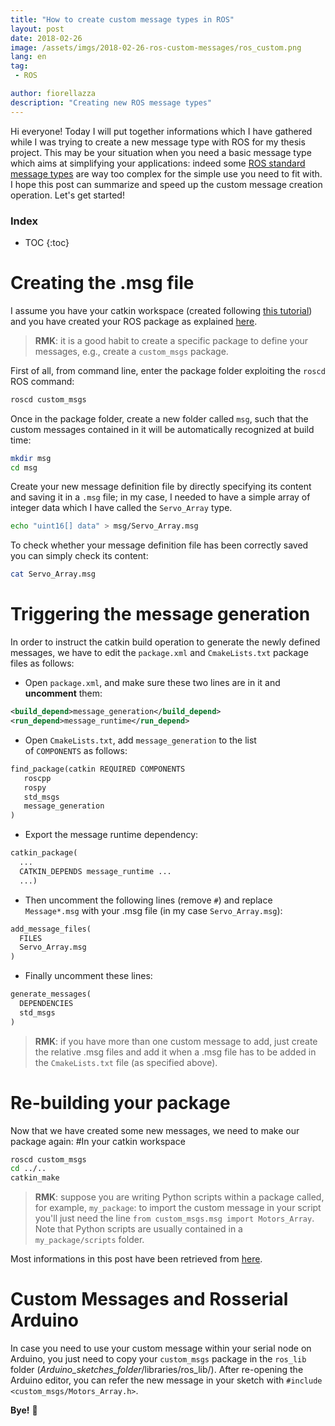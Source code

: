 ```yaml
---
title: "How to create custom message types in ROS"
layout: post
date: 2018-02-26
image: /assets/imgs/2018-02-26-ros-custom-messages/ros_custom.png
lang: en
tag:
 - ROS

author: fiorellazza
description: "Creating new ROS message types"
---
```

Hi everyone! Today I will put together informations which I have gathered while I was trying to create a new message type with ROS for my thesis project. 
This may be your situation when you need a basic message type which aims at simplifying your applications: indeed some [ROS standard message types](http://wiki.ros.org/std_msgs/) are way too complex for the simple use you need to fit with.
I hope this post can summarize and speed up the custom message creation operation. Let's get started!

### Index
* TOC
{:toc}

# Creating the .msg file 
I assume you have your catkin workspace (created following [this tutorial](http://wiki.ros.org/catkin/Tutorials/create_a_workspace)) and you have created your ROS package as explained [here](http://wiki.ros.org/ROS/Tutorials/CreatingPackage#ROS.2BAC8-Tutorials.2BAC8-catkin.2BAC8-CreatingPackage.Creating_a_catkin_Package).

>**RMK**: it is a good habit to create a specific package to define your messages, e.g., create a `custom_msgs` package.

First of all, from command line, enter the package folder exploiting the `roscd` ROS command:

```bash
roscd custom_msgs
```

Once in the package folder, create a new folder called `msg`, such that the custom messages contained in it will be automatically recognized at build time:

```bash
mkdir msg
cd msg
```

Create your new message definition file by directly specifying its content and saving it in a `.msg` file; in my case, I needed to have a simple array of integer data which I have called the `Servo_Array` type.

```bash
echo "uint16[] data" > msg/Servo_Array.msg
```

To check whether your message definition file has been correctly saved you can simply check its content:

```bash
cat Servo_Array.msg
```

# Triggering the message generation
In order to instruct the catkin build operation to generate the newly defined messages, we have to edit the `package.xml` and `CmakeLists.txt` package files as follows:

- Open `package.xml`, and make sure these two lines are in it and **uncomment** them:

```xml
<build_depend>message_generation</build_depend>
<run_depend>message_runtime</run_depend>
```

- Open `CmakeLists.txt`, add `message_generation` to the list of `COMPONENTS` as follows:

```txt
find_package(catkin REQUIRED COMPONENTS
   roscpp
   rospy
   std_msgs
   message_generation
)
```

- Export the message runtime dependency:

```txt
catkin_package(
  ...
  CATKIN_DEPENDS message_runtime ...
  ...)
```

- Then uncomment the following lines (remove `#`) and replace `Message*.msg` with your .msg file (in my case `Servo_Array.msg`):

```txt
add_message_files(
  FILES
  Servo_Array.msg
)
```
- Finally uncomment these lines:

```txt
generate_messages(
  DEPENDENCIES
  std_msgs
)
```

>**RMK**: if you have more than one custom message to add, just create the relative .msg files and add it when a .msg file has to be added in the `CmakeLists.txt` file (as specified above).
# Re-building your package
Now that we have created some new messages, we need to make our package again:
#In your catkin workspace

```bash
roscd custom_msgs
cd ../..
catkin_make
```

>**RMK**: suppose you are writing Python scripts within a package called, for example, `my_package`: to import the custom message in your script you'll just need the line `from custom_msgs.msg import Motors_Array`. Note that Python scripts are usually contained in a `my_package/scripts` folder.

Most informations in this post have been retrieved from [here](http://wiki.ros.org/ROS/Tutorials/CreatingMsgAndSrv#Common_step_for_msg_and_srv).

# Custom Messages and Rosserial Arduino
In case you need to use your custom message within your serial node on Arduino, you just need to copy your `custom_msgs` package in the `ros_lib` folder (*Arduino_sketches_folder*/libraries/ros_lib/). After re-opening the Arduino editor, you can refer the new message in your sketch with `#include <custom_msgs/Motors_Array.h>`.

**Bye!** :hibiscus: